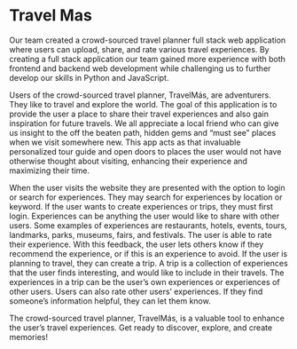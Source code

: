 # Travel Mas 

Our team created a crowd-sourced travel planner full stack web application where users can upload, share, and rate various travel experiences. By creating a full stack application our team gained more experience with both frontend and backend web development while challenging us to further develop our skills in Python and JavaScript. 

Users of the crowd-sourced travel planner, TravelMás, are adventurers. They like to travel and explore the world.  The goal of this application is to provide the user a place to share their travel experiences and also gain inspiration for future travels.  We all appreciate a local friend who can give us insight to the off the beaten path, hidden gems and “must see” places when we visit somewhere new.  This app acts as that invaluable personalized tour guide and open doors to places the user would not have otherwise thought about visiting, enhancing their experience and maximizing their time.

When the user visits the website they are presented with the option to login or search for experiences.  They may search for experiences by location or keyword.  If the user wants to create experiences or trips, they must first login. Experiences can be anything the user would like to share with other users. Some examples of experiences are restaurants, hotels, events, tours, landmarks, parks, museums, fairs, and festivals. The user is able to rate their experience. With this feedback, the user lets others know if they recommend the experience, or if this is an experience to avoid.  If the user is planning to travel, they can create a trip. A trip is a collection of experiences that the user finds interesting, and would like to include in their travels. The experiences in a trip can be the user’s own experiences or experiences of other users. Users can also rate other users’ experiences. If they find someone’s information helpful, they can let them know.

The crowd-sourced travel planner, TravelMás, is a valuable tool to enhance the user’s travel experiences. Get ready to discover, explore, and create memories!
